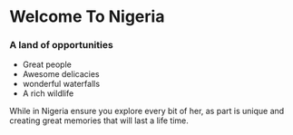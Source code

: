 # Welcome To Nigeria
### A land of opportunities

- Great people
- Awesome delicacies
- wonderful waterfalls
- A rich wildlife

While in Nigeria ensure you explore every bit of her, as part is unique and creating great memories that will last a life time.